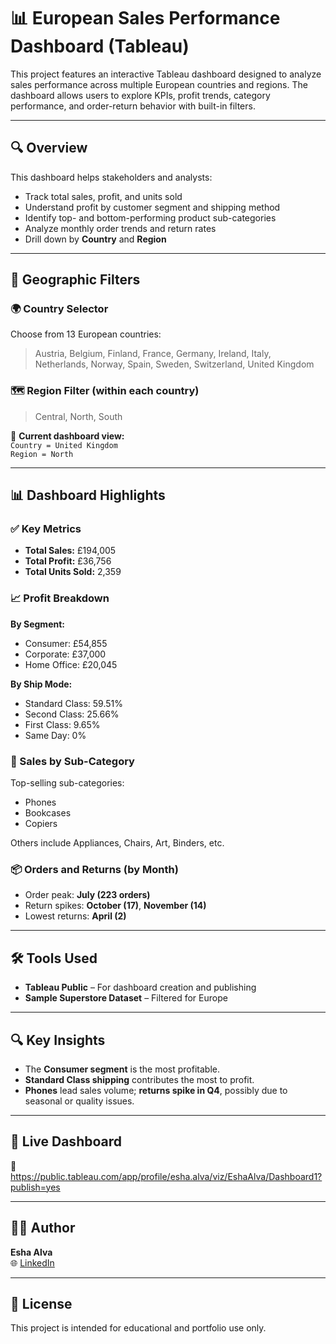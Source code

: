 # 📊 European Sales Performance Dashboard (Tableau)

This project features an interactive Tableau dashboard designed to analyze sales performance across multiple European countries and regions. The dashboard allows users to explore KPIs, profit trends, category performance, and order-return behavior with built-in filters.

---

## 🔍 Overview

This dashboard helps stakeholders and analysts:
- Track total sales, profit, and units sold
- Understand profit by customer segment and shipping method
- Identify top- and bottom-performing product sub-categories
- Analyze monthly order trends and return rates
- Drill down by **Country** and **Region**

---

## 📍 Geographic Filters

### 🌍 Country Selector  
Choose from 13 European countries:
> Austria, Belgium, Finland, France, Germany, Ireland, Italy, Netherlands, Norway, Spain, Sweden, Switzerland, United Kingdom

### 🗺️ Region Filter (within each country)  
> Central, North, South

🔎 **Current dashboard view:**  
`Country = United Kingdom`  
`Region = North`

---

## 📊 Dashboard Highlights

### ✅ Key Metrics
- **Total Sales:** £194,005  
- **Total Profit:** £36,756  
- **Total Units Sold:** 2,359  

### 📈 Profit Breakdown
**By Segment:**
- Consumer: £54,855  
- Corporate: £37,000  
- Home Office: £20,045  

**By Ship Mode:**
- Standard Class: 59.51%  
- Second Class: 25.66%  
- First Class: 9.65%  
- Same Day: 0%  

### 🧩 Sales by Sub-Category
Top-selling sub-categories:
- Phones  
- Bookcases  
- Copiers  

Others include Appliances, Chairs, Art, Binders, etc.

### 📦 Orders and Returns (by Month)
- Order peak: **July (223 orders)**  
- Return spikes: **October (17)**, **November (14)**  
- Lowest returns: **April (2)**  

---

## 🛠️ Tools Used
- **Tableau Public** – For dashboard creation and publishing  
- **Sample Superstore Dataset** – Filtered for Europe

---

## 🔍 Key Insights
- The **Consumer segment** is the most profitable.
- **Standard Class shipping** contributes the most to profit.
- **Phones** lead sales volume; **returns spike in Q4**, possibly due to seasonal or quality issues.

---

## 🔗 Live Dashboard
🔗 https://public.tableau.com/app/profile/esha.alva/viz/EshaAlva/Dashboard1?publish=yes

---

## 👩‍💻 Author

**Esha Alva**  
🌐 [LinkedIn](https://www.linkedin.com/in/esha-alva)

---

## 📝 License

This project is intended for educational and portfolio use only.
